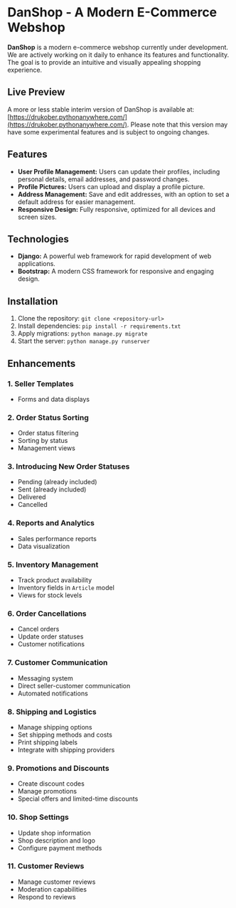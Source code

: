 # DanShop - A Modern E-Commerce Webshop

**DanShop** is a modern e-commerce webshop currently under development. We are actively working on it daily to enhance its features and functionality. The goal is to provide an intuitive and visually appealing shopping experience.

## Live Preview

A more or less stable interim version of DanShop is available at: [https://drukober.pythonanywhere.com/](https://drukober.pythonanywhere.com/). Please note that this version may have some experimental features and is subject to ongoing changes.

## Features

- **User Profile Management:** Users can update their profiles, including personal details, email addresses, and password changes.
- **Profile Pictures:** Users can upload and display a profile picture.
- **Address Management:** Save and edit addresses, with an option to set a default address for easier management.
- **Responsive Design:** Fully responsive, optimized for all devices and screen sizes.

## Technologies

- **Django:** A powerful web framework for rapid development of web applications.
- **Bootstrap:** A modern CSS framework for responsive and engaging design.

## Installation

1. Clone the repository: `git clone <repository-url>`
2. Install dependencies: `pip install -r requirements.txt`
3. Apply migrations: `python manage.py migrate`
4. Start the server: `python manage.py runserver`


## Enhancements

### 1. Seller Templates
- Forms and data displays

### 2. Order Status Sorting
- Order status filtering
- Sorting by status
- Management views

### 3. Introducing New Order Statuses
- Pending (already included)
- Sent (already included)
- Delivered
- Cancelled

### 4. Reports and Analytics
- Sales performance reports
- Data visualization

### 5. Inventory Management
- Track product availability
- Inventory fields in `Article` model
- Views for stock levels

### 6. Order Cancellations
- Cancel orders
- Update order statuses
- Customer notifications

### 7. Customer Communication
- Messaging system
- Direct seller-customer communication
- Automated notifications

### 8. Shipping and Logistics
- Manage shipping options
- Set shipping methods and costs
- Print shipping labels
- Integrate with shipping providers

### 9. Promotions and Discounts
- Create discount codes
- Manage promotions
- Special offers and limited-time discounts

### 10. Shop Settings
- Update shop information
- Shop description and logo
- Configure payment methods

### 11. Customer Reviews
- Manage customer reviews
- Moderation capabilities
- Respond to reviews